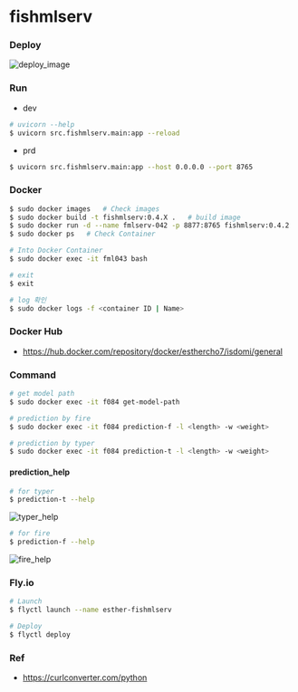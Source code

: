 # fishmlserv

### Deploy
![deploy_image](https://github.com/user-attachments/assets/ea46447a-0c40-42fa-843d-519b9ca2b013)

### Run
- dev
```bash
# uvicorn --help
$ uvicorn src.fishmlserv.main:app --reload
```

- prd
```bash
$ uvicorn src.fishmlserv.main:app --host 0.0.0.0 --port 8765 
```

### Docker
```bash
$ sudo docker images   # Check images
$ sudo docker build -t fishmlserv:0.4.X .   # build image
$ sudo docker run -d --name fmlserv-042 -p 8877:8765 fishmlserv:0.4.2  # Run Docker
$ sudo docker ps   # Check Container

# Into Docker Container
$ sudo docker exec -it fml043 bash

# exit
$ exit

# log 확인
$ sudo docker logs -f <container ID | Name>
```

### Docker Hub
- https://hub.docker.com/repository/docker/esthercho7/isdomi/general

### Command
```bash
# get model path
$ sudo docker exec -it f084 get-model-path

# prediction by fire
$ sudo docker exec -it f084 prediction-f -l <length> -w <weight>

# prediction by typer
$ sudo docker exec -it f084 prediction-t -l <length> -w <weight>
```

#### prediction_help
```bash
# for typer
$ prediction-t --help
```
![typer_help](https://github.com/user-attachments/assets/f7e703cb-ba50-43ac-9fff-0d4a71db8354)


```bash
# for fire
$ prediction-f --help
```
![fire_help](https://github.com/user-attachments/assets/d149e90c-810a-4678-847f-4c65e718e3a8)



### Fly.io
```bash
# Launch
$ flyctl launch --name esther-fishmlserv

# Deploy
$ flyctl deploy
```

### Ref
- https://curlconverter.com/python
